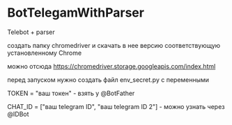 # BotTelegamWithParser
Telebot + parser

создать папку chromedriver и скачать в нее версию соответствующую установленному Chrome

можно отсюда https://chromedriver.storage.googleapis.com/index.html

перед запуском нужно создать файл env_secret.py с переменными

TOKEN = "ваш токен" - взять у @BotFather

CHAT_ID = ["ваш telegram ID", "ваш telegram ID 2"] - можно узнать через @IDBot

